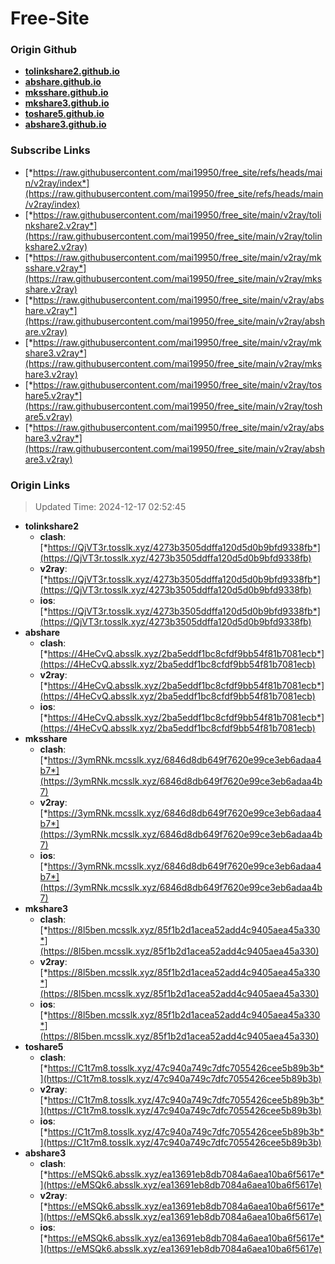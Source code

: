 # Free-Site

### Origin Github

- [**tolinkshare2.github.io**](https://github.com/tolinkshare2/tolinkshare2.github.io)
- [**abshare.github.io**](https://github.com/abshare/abshare.github.io)
- [**mksshare.github.io**](https://github.com/mksshare/mksshare.github.io)
- [**mkshare3.github.io**](https://github.com/mkshare3/mkshare3.github.io)
- [**toshare5.github.io**](https://github.com/toshare5/toshare5.github.io)
- [**abshare3.github.io**](https://github.com/abshare3/abshare3.github.io)

### Subscribe Links

- [*https://raw.githubusercontent.com/mai19950/free_site/refs/heads/main/v2ray/index*](https://raw.githubusercontent.com/mai19950/free_site/refs/heads/main/v2ray/index)
- [*https://raw.githubusercontent.com/mai19950/free_site/main/v2ray/tolinkshare2.v2ray*](https://raw.githubusercontent.com/mai19950/free_site/main/v2ray/tolinkshare2.v2ray)
- [*https://raw.githubusercontent.com/mai19950/free_site/main/v2ray/mksshare.v2ray*](https://raw.githubusercontent.com/mai19950/free_site/main/v2ray/mksshare.v2ray)
- [*https://raw.githubusercontent.com/mai19950/free_site/main/v2ray/abshare.v2ray*](https://raw.githubusercontent.com/mai19950/free_site/main/v2ray/abshare.v2ray)
- [*https://raw.githubusercontent.com/mai19950/free_site/main/v2ray/mkshare3.v2ray*](https://raw.githubusercontent.com/mai19950/free_site/main/v2ray/mkshare3.v2ray)
- [*https://raw.githubusercontent.com/mai19950/free_site/main/v2ray/toshare5.v2ray*](https://raw.githubusercontent.com/mai19950/free_site/main/v2ray/toshare5.v2ray)
- [*https://raw.githubusercontent.com/mai19950/free_site/main/v2ray/abshare3.v2ray*](https://raw.githubusercontent.com/mai19950/free_site/main/v2ray/abshare3.v2ray)

### Origin Links

> Updated Time: 2024-12-17 02:52:45

- **tolinkshare2**
  - **clash**: [*https://QjVT3r.tosslk.xyz/4273b3505ddffa120d5d0b9bfd9338fb*](https://QjVT3r.tosslk.xyz/4273b3505ddffa120d5d0b9bfd9338fb)
  - **v2ray**: [*https://QjVT3r.tosslk.xyz/4273b3505ddffa120d5d0b9bfd9338fb*](https://QjVT3r.tosslk.xyz/4273b3505ddffa120d5d0b9bfd9338fb)
  - **ios**: [*https://QjVT3r.tosslk.xyz/4273b3505ddffa120d5d0b9bfd9338fb*](https://QjVT3r.tosslk.xyz/4273b3505ddffa120d5d0b9bfd9338fb)
- **abshare**
  - **clash**: [*https://4HeCvQ.absslk.xyz/2ba5eddf1bc8cfdf9bb54f81b7081ecb*](https://4HeCvQ.absslk.xyz/2ba5eddf1bc8cfdf9bb54f81b7081ecb)
  - **v2ray**: [*https://4HeCvQ.absslk.xyz/2ba5eddf1bc8cfdf9bb54f81b7081ecb*](https://4HeCvQ.absslk.xyz/2ba5eddf1bc8cfdf9bb54f81b7081ecb)
  - **ios**: [*https://4HeCvQ.absslk.xyz/2ba5eddf1bc8cfdf9bb54f81b7081ecb*](https://4HeCvQ.absslk.xyz/2ba5eddf1bc8cfdf9bb54f81b7081ecb)
- **mksshare**
  - **clash**: [*https://3ymRNk.mcsslk.xyz/6846d8db649f7620e99ce3eb6adaa4b7*](https://3ymRNk.mcsslk.xyz/6846d8db649f7620e99ce3eb6adaa4b7)
  - **v2ray**: [*https://3ymRNk.mcsslk.xyz/6846d8db649f7620e99ce3eb6adaa4b7*](https://3ymRNk.mcsslk.xyz/6846d8db649f7620e99ce3eb6adaa4b7)
  - **ios**: [*https://3ymRNk.mcsslk.xyz/6846d8db649f7620e99ce3eb6adaa4b7*](https://3ymRNk.mcsslk.xyz/6846d8db649f7620e99ce3eb6adaa4b7)
- **mkshare3**
  - **clash**: [*https://8l5ben.mcsslk.xyz/85f1b2d1acea52add4c9405aea45a330*](https://8l5ben.mcsslk.xyz/85f1b2d1acea52add4c9405aea45a330)
  - **v2ray**: [*https://8l5ben.mcsslk.xyz/85f1b2d1acea52add4c9405aea45a330*](https://8l5ben.mcsslk.xyz/85f1b2d1acea52add4c9405aea45a330)
  - **ios**: [*https://8l5ben.mcsslk.xyz/85f1b2d1acea52add4c9405aea45a330*](https://8l5ben.mcsslk.xyz/85f1b2d1acea52add4c9405aea45a330)
- **toshare5**
  - **clash**: [*https://C1t7m8.tosslk.xyz/47c940a749c7dfc7055426cee5b89b3b*](https://C1t7m8.tosslk.xyz/47c940a749c7dfc7055426cee5b89b3b)
  - **v2ray**: [*https://C1t7m8.tosslk.xyz/47c940a749c7dfc7055426cee5b89b3b*](https://C1t7m8.tosslk.xyz/47c940a749c7dfc7055426cee5b89b3b)
  - **ios**: [*https://C1t7m8.tosslk.xyz/47c940a749c7dfc7055426cee5b89b3b*](https://C1t7m8.tosslk.xyz/47c940a749c7dfc7055426cee5b89b3b)
- **abshare3**
  - **clash**: [*https://eMSQk6.absslk.xyz/ea13691eb8db7084a6aea10ba6f5617e*](https://eMSQk6.absslk.xyz/ea13691eb8db7084a6aea10ba6f5617e)
  - **v2ray**: [*https://eMSQk6.absslk.xyz/ea13691eb8db7084a6aea10ba6f5617e*](https://eMSQk6.absslk.xyz/ea13691eb8db7084a6aea10ba6f5617e)
  - **ios**: [*https://eMSQk6.absslk.xyz/ea13691eb8db7084a6aea10ba6f5617e*](https://eMSQk6.absslk.xyz/ea13691eb8db7084a6aea10ba6f5617e)
